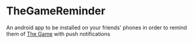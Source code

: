 # TheGameReminder
An android app to be installed on your friends' phones in order to remind them of [The Game](https://en.wikipedia.org/wiki/The_Game_(mind_game)) with push notifications 
